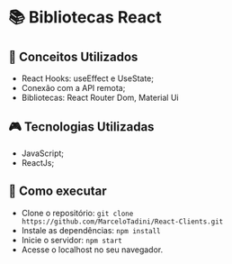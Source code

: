 # :books: Bibliotecas React


## :mag_right: Conceitos Utilizados
* React Hooks: useEffect e UseState;
* Conexão com a API remota;
* Bibliotecas: React Router Dom, Material Ui

##  :video_game: Tecnologias Utilizadas 
* JavaScript;
* ReactJs;

## :rocket: Como executar 
* Clone o repositório:
```` git clone https://github.com/MarceloTadini/React-Clients.git ````
* Instale as dependências: ```` npm install ````
* Inicie o servidor: ```` npm start ````
* Acesse o localhost no seu navegador.
